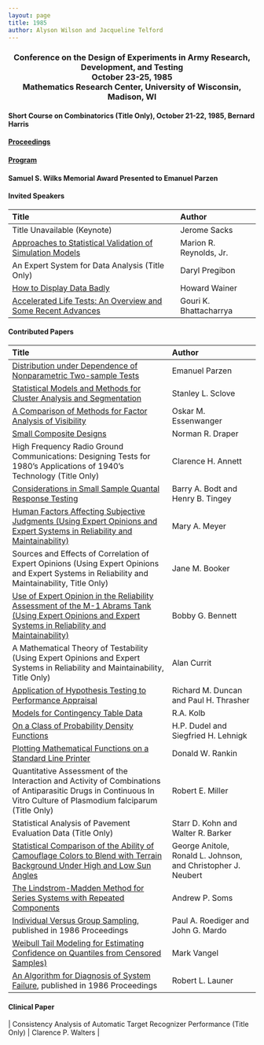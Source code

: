 ```yaml
---
layout: page
title: 1985
author: Alyson Wilson and Jacqueline Telford
---
```

<div align="center"><h3>Conference on the Design of Experiments in Army Research, Development, and Testing<br>
October 23-25, 1985<br>
Mathematics Research Center, University of Wisconsin, Madison, WI</h3></div>


#### Short Course on Combinatorics (Title Only), October 21-22, 1985, Bernard Harris 

#### [Proceedings](https://alysongwilson.github.io/ACAS/DOE4/DOE31.pdf#page=8)

#### [Program](https://alysongwilson.github.io/ACAS/DOE4/DOE31.pdf#page=16)

#### Samuel S. Wilks Memorial Award Presented to Emanuel Parzen


#### Invited Speakers

| Title | Author |
| :--- | :--- |
| Title Unavailable (Keynote) | Jerome Sacks |
| [Approaches to Statistical Validation of Simulation Models](https://alysongwilson.github.io/ACAS/DOE4/DOE31.pdf#page=22) | Marion R. Reynolds, Jr. |
| An Expert System for Data Analysis (Title Only) | Daryl Pregibon |
| [How to Display Data Badly](https://alysongwilson.github.io/ACAS/DOE4/DOE31.pdf#page=268) | Howard Wainer |
| [Accelerated Life Tests: An Overview and Some Recent Advances](https://alysongwilson.github.io/ACAS/DOE4/DOE31.pdf#page=280) | Gouri K. Bhattacharrya |


#### Contributed Papers

| Title | Author |
| :--- | :--- |
| [Distribution under Dependence of Nonparametric Two-sample Tests](https://alysongwilson.github.io/ACAS/DOE4/DOE31.pdf#page=40) | Emanuel Parzen |
| [Statistical Models and Methods for Cluster Analysis and Segmentation](https://alysongwilson.github.io/ACAS/DOE4/DOE31.pdf#page=50) | Stanley L. Sclove |
| [A Comparison of Methods for Factor Analysis of Visibility](https://alysongwilson.github.io/ACAS/DOE4/DOE31.pdf#page=62) | Oskar M. Essenwanger |
| [Small Composite Designs](https://alysongwilson.github.io/ACAS/DOE4/DOE31.pdf#page=84) | Norman R. Draper |
| High Frequency Radio Ground Communications: Designing Tests for 1980’s Applications of 1940’s Technology (Title Only) | Clarence H. Annett |
| [Considerations in Small Sample Quantal Response Testing](https://alysongwilson.github.io/ACAS/DOE4/DOE31.pdf#page=88) | Barry A. Bodt and Henry B. Tingey |  
| [Human Factors Affecting Subjective Judgments (Using Expert Opinions and Expert Systems in Reliability and Maintainability)](https://alysongwilson.github.io/ACAS/DOE4/DOE31.pdf#page=108) | Mary A. Meyer |
| Sources and Effects of Correlation of Expert Opinions (Using Expert Opinions and Expert Systems in Reliability and Maintainability, Title Only) | Jane M. Booker |
| [Use of Expert Opinion in the Reliability Assessment of the M-1 Abrams Tank (Using Expert Opinions and Expert Systems in Reliability and Maintainability)](https://alysongwilson.github.io/ACAS/DOE4/DOE31.pdf#page=122) | Bobby G. Bennett |
| A Mathematical Theory of Testability (Using Expert Opinions and Expert Systems in Reliability and Maintainability, Title Only) | Alan Currit |
| [Application of Hypothesis Testing to Performance Appraisal](https://alysongwilson.github.io/ACAS/DOE4/DOE31.pdf#page=130) | Richard M. Duncan and Paul H. Thrasher |
| [Models for Contingency Table Data](https://alysongwilson.github.io/ACAS/DOE4/DOE31.pdf#page=168) | R.A. Kolb |
| [On a Class of Probability Density Functions](https://alysongwilson.github.io/ACAS/DOE4/DOE31.pdf#page=188) | H.P. Dudel and Siegfried H. Lehnigk |
| [Plotting Mathematical Functions on a Standard Line Printer](https://alysongwilson.github.io/ACAS/DOE4/DOE31.pdf#page=212) | Donald W. Rankin |
| Quantitative Assessment of the Interaction and Activity of Combinations of Antiparasitic Drugs in Continuous In Vitro Culture of Plasmodium falciparum (Title Only) | Robert E. Miller |
| Statistical Analysis of Pavement Evaluation Data (Title Only) | Starr D. Kohn and Walter R. Barker |
| [Statistical Comparison of the Ability of Camouflage Colors to Blend with Terrain Background Under High and Low Sun Angles](https://alysongwilson.github.io/ACAS/DOE4/DOE31.pdf#page=228) | George Anitole, Ronald L. Johnson, and Christopher J. Neubert |
| [The Lindstrom-Madden Method for Series Systems with Repeated Components](https://alysongwilson.github.io/ACAS/DOE4/DOE31.pdf#page=256) | Andrew P. Soms |
| [Individual Versus Group Sampling](https://alysongwilson.github.io/ACAS/DOE4/DOE32.pdf#page=402), published in 1986 Proceedings | Paul A. Roediger and John G. Mardo |
| [Weibull Tail Modeling for Estimating Confidence on Quantiles from Censored Samples)](https://alysongwilson.github.io/ACAS/DOE4/DOE31.pdf#page=240) | Mark Vangel |
| [An Algorithm for Diagnosis of System Failure](https://alysongwilson.github.io/ACAS/DOE4/DOE32.pdf#page=396), published in 1986 Proceedings | Robert L. Launer |


#### Clinical Paper

| Consistency Analysis of Automatic Target Recognizer Performance (Title Only) | Clarence P. Walters |
